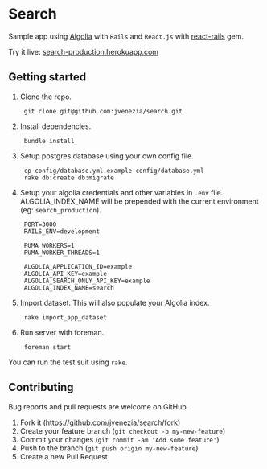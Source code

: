 # Search

Sample app using [Algolia](https://www.algolia.com/) with `Rails` and `React.js` with [react-rails](https://github.com/reactjs/react-rails) gem.

Try it live: [search-production.herokuapp.com](http://search-production.herokuapp.com/)
 
## Getting started

1. Clone the repo.
    
        git clone git@github.com:jvenezia/search.git
        
2. Install dependencies.

        bundle install
        
3. Setup postgres database using your own config file.

        cp config/database.yml.example config/database.yml
        rake db:create db:migrate
        
4. Setup your algolia credentials and other variables in `.env` file. ALGOLIA_INDEX_NAME will be prepended with the current environment (eg: `search_production`).

        PORT=3000
        RAILS_ENV=development
        
        PUMA_WORKERS=1
        PUMA_WORKER_THREADS=1
        
        ALGOLIA_APPLICATION_ID=example
        ALGOLIA_API_KEY=example
        ALGOLIA_SEARCH_ONLY_API_KEY=example
        ALGOLIA_INDEX_NAME=search

5. Import dataset. This will also populate your Algolia index.

        rake import_app_dataset

6. Run server with foreman.

        foreman start

You can run the test suit using `rake`.

## Contributing

Bug reports and pull requests are welcome on GitHub.

1. Fork it (https://github.com/jvenezia/search/fork)
2. Create your feature branch (`git checkout -b my-new-feature`)
3. Commit your changes (`git commit -am 'Add some feature'`)
4. Push to the branch (`git push origin my-new-feature`)
5. Create a new Pull Request